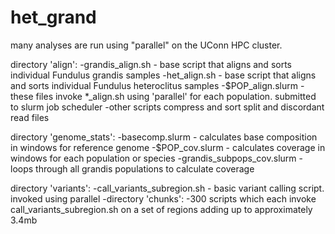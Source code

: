 # het_grand

many analyses are run using "parallel" on the UConn HPC cluster. 

directory 'align':
	-grandis_align.sh - base script that aligns and sorts individual Fundulus grandis samples
	-het_align.sh - base script that aligns and sorts individual Fundulus heteroclitus samples
	-$POP_align.slurm - these files invoke *_align.sh using 'parallel' for each population. submitted to slurm job scheduler
	-other scripts compress and sort split and discordant read files

directory 'genome_stats':
	-basecomp.slurm - calculates base composition in windows for reference genome
	-$POP_cov.slurm - calculates coverage in windows for each population or species
	-grandis_subpops_cov.slurm - loops through all grandis populations to calculate coverage

directory 'variants':
	-call_variants_subregion.sh - basic variant calling script. invoked using parallel
	-directory 'chunks':
		-300 scripts which each invoke call_variants_subregion.sh on a set of regions adding up to approximately 3.4mb